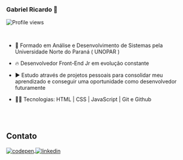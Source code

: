 ### Gabriel Ricardo 👋
<p align="left"> <img src="https://komarev.com/ghpvc/?username=gabrielrdevo&color=blue" alt="Profile views" /> </p>
<br>

- 🔭 Formado em Análise e Desenvolvimento de Sistemas pela Universidade Norte do Paraná ( UNOPAR ) 

- 🔥 Desenvolvedor Front-End Jr em evolução constante

- ▶️ Estudo através de projetos pessoais para consolidar meu aprendizado e conseguir uma oportunidade como desenvolvedor futuramente 

- 👨‍💻 Tecnologias: HTML | CSS | JavaScript | Git e Github

<br><br>

## Contato

<a href="https://codepen.io/gabrieldevp" target="_blank">
  <img align="center" src="https://img.shields.io/badge/-gabrielrdev-05122A?style=flat&logo=codepen" alt="codepen"/>
</a>

<a href="https://linkedin.com/in/maykbrito" target="_blank">
  <img align="center" src="https://img.shields.io/badge/-gabrielrdev-05122A?style=flat&logo=linkedin" alt="linkedin"/>
</a>

